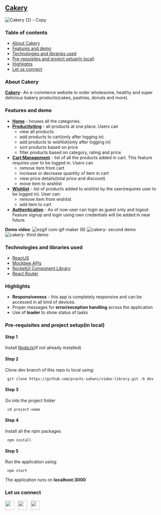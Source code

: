 ## [Cakery](https://the-cakery-react.vercel.app/)
![Cakery (2) - Copy](https://user-images.githubusercontent.com/64582473/162213230-1ccb0ba1-828d-4c83-b2ed-353a07471fd9.png)

### Table of contents ###
- [About Cakery](#about)
- [Features and demo](#features)
- [Technologies and libraries used](#tech)
- [Pre-requisites and project setup(in local)](#setup)
- [Highlights](#highlights)
- [Let us connect](#connect)


<a name="about"></a>
### About Cakery ###
**[Cakery](https://the-cakery-react.vercel.app/)**- An e-commerce website to order wholesome, healthy and super delicious bakery products(cakes, pastries, donuts and more).

<a name="features"></a>
### Features and demo ###
- **[Home](https://the-cakery-react.vercel.app/)** - houses all the categories. 
- **[Productlsiting](https://the-cakery-react.vercel.app/products)** - all products at one place. Users can
  - view all products      
  - add products to cart(only after logging in)
  - add products to wishlist(only after logging in)
  - sort products based on price
  - filter products based on category, rating and price
- **[Cart Management](https://the-cakery-react.vercel.app/cart)** - list of all the products added in cart. This feature requires user to be logged in. Users can
   - remove item from cart
   - increase or decrease quantity of item in cart
   - view price details(total price and discount)
   - move item to wishlist
 - **[Wishlist](https://the-cakery-react.vercel.app/wishlist)** - list of products added to wishlist by the user(requires user to be logged in). User can:
   -  remove item from wishlist
   -  add item to cart
 - **[Authentication](https://the-cakery-react.vercel.app/login)** - As of now user can login as guest only and logout. Feature signup and login using own credentials will be added in near future.

**Demo video**:
![ezgif com-gif-maker (6)](https://user-images.githubusercontent.com/64582473/162243167-4aa66491-9dcd-4937-b949-2e6ff6926341.gif)
![cakery- second demo](https://user-images.githubusercontent.com/64582473/162242521-20d07e08-39c2-49e9-8839-ace308a68a0d.gif)
![cakery- third demo](https://user-images.githubusercontent.com/64582473/162242567-1a21b9fa-f7e5-45e1-96d6-fc5f4312dd17.gif)

<a name="tech"></a>
### Technologies and libraries used ###
- [ReactJS](https://reactjs.org/docs/getting-started.html)
- [Mockbee APIs](https://mockbee.netlify.app/)
- [RocketUI Component Library](https://rocket-ui.vercel.app/)
- [React Router](https://reactrouter.com/docs/en/v6/getting-started/overview)

<a name="highlights"></a>
### Highlights ###
- **Responsiveness** - this app is completely responsive and can be accessed in all kind of devices.
-  Proper messages for **error/exception handling** across the application
-  Use of **loader** to show status of tasks

<a name="setup"></a>
### Pre-requisites and project setup(in local) ###
#### Step 1 ####
Install [NodeJs](https://nodejs.org/en/)(if not already installed)

#### Step 2 ####
Clone dev branch of this repo to local using:
   
     git clone https://github.com/prachi-sahani/video-library.git -b dev
     
#### Step 3 ####
Go into the project folder
   
     cd project-name 
     
#### Step 4 ####
Install all the npm packages

     npm install 
     
#### Step 5 ####
Run the application using:
   
     npm start 
     
The application runs on **localhost:3000**


<a name="connect"></a>
### Let us connect ###
[<img src="https://user-images.githubusercontent.com/64582473/162154693-eaf76505-59e8-4b6d-8e03-5cac4cd29d5d.png" width="30" height="30">](https://www.linkedin.com/in/prachi-sahani/) &nbsp;
[<img src="https://user-images.githubusercontent.com/64582473/162155893-3e273e1a-4a29-47e2-8e39-06b45ab6f6eb.png" width="30" height="30">](https://twitter.com/prachi_sahani07) &nbsp;
[<img src="https://user-images.githubusercontent.com/64582473/162157812-3e1d6b9b-7729-4137-99cb-8337d6396472.png" width="30" height="30">](https://github.com/prachi-sahani)



